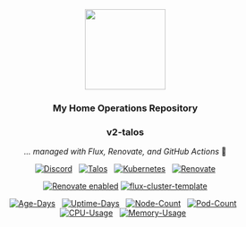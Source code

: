 <div align="center">

<img src="https://raw.githubusercontent.com/onedr0p/home-ops/main/docs/src/assets/logo.png" align="center" width="144px" height="144px"/>

### My Home Operations Repository

### v2-talos

_... managed with Flux, Renovate, and GitHub Actions_ 🤖

</div>

<div align="center">

[![Discord](https://img.shields.io/discord/673534664354430999?style=for-the-badge&label&logo=discord&logoColor=white&color=blue)](https://discord.gg/home-operations)&nbsp;&nbsp;
[![Talos](https://img.shields.io/endpoint?url=https%3A%2F%2Fkromgo.rodent.cc%2Ftalos_version&style=for-the-badge&logo=talos&logoColor=white&label=%20&color=blue)](https://talos.dev)&nbsp;&nbsp;
[![Kubernetes](https://img.shields.io/endpoint?url=https%3A%2F%2Fkromgo.rodent.cc%2Fkubernetes_version&style=for-the-badge&logo=kubernetes&logoColor=white&label=%20&color=blue)](https://www.kubernetes.io)&nbsp;&nbsp;
[![Renovate](https://img.shields.io/github/actions/workflow/status/rodent1/home-ops/renovate.yaml?branch=main&label=&logo=renovatebot&style=for-the-badge&color=blue)](https://github.com/rodent1/home-ops/actions/workflows/renovate.yaml)

</div>

<div align="center">

[![Renovate enabled](https://img.shields.io/badge/renovate-enabled-brightgreen.svg)](https://renovatebot.com/) [![flux-cluster-template](https://img.shields.io/badge/upstream-flux--cluster--template-blue.svg)](https://github.com/onedr0p/flux-cluster-template)

</div>

<div align="center">

[![Age-Days](https://img.shields.io/endpoint?url=https%3A%2F%2Fkromgo.rodent.cc%2Fquery%3Fformat%3Dendpoint%26metric%3Dcluster_age_days&style=flat-square&label=Age)](https://github.com/kashalls/kromgo/)&nbsp;&nbsp;
[![Uptime-Days](https://img.shields.io/endpoint?url=https%3A%2F%2Fkromgo.rodent.cc%2Fquery%3Fformat%3Dendpoint%26metric%3Dcluster_uptime_days&style=flat-square&label=Uptime)](https://github.com/kashalls/kromgo/)&nbsp;&nbsp;
[![Node-Count](https://img.shields.io/endpoint?url=https%3A%2F%2Fkromgo.rodent.cc%2Fquery%3Fformat%3Dendpoint%26metric%3Dcluster_node_count&style=flat-square&label=Nodes)](https://github.com/kashalls/kromgo/)&nbsp;&nbsp;
[![Pod-Count](https://img.shields.io/endpoint?url=https%3A%2F%2Fkromgo.rodent.cc%2Fquery%3Fformat%3Dendpoint%26metric%3Dcluster_pod_count&style=flat-square&label=Pods)](https://github.com/kashalls/kromgo/)&nbsp;&nbsp;
[![CPU-Usage](https://img.shields.io/endpoint?url=https%3A%2F%2Fkromgo.rodent.cc%2Fquery%3Fformat%3Dendpoint%26metric%3Dcluster_cpu_usage&style=flat-square&label=CPU)](https://github.com/kashalls/kromgo/)&nbsp;&nbsp;
[![Memory-Usage](https://img.shields.io/endpoint?url=https%3A%2F%2Fkromgo.rodent.cc%2Fquery%3Fformat%3Dendpoint%26metric%3Dcluster_memory_usage&style=flat-square&label=Memory)](https://github.com/kashalls/kromgo/)&nbsp;&nbsp;

</div>
